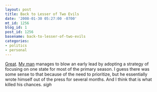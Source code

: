 ```yaml
---
layout: post
title: Back to Lesser of Two Evils
date: '2008-01-30 05:27:00 -0700'
mt_id: 1256
blog_id: 1
post_id: 1256
basename: back-to-lesser-of-two-evils
categories:
- politics
- personal
---
```

<span><a href="http://www.cnn.com/2008/POLITICS/01/30/fl.primary/"> Great</a></span>. <span><a href="http://bbrown.info/2007/04/13/rudy-is-my-man.aspx"> My man</a></span> manages to blow an early lead by adopting a strategy of focusing on one state for most of the primary season. I guess there was some sense to that because of the need to prioritize, but he essentially wrote himself out of the press for several months. And I think that is what killed his chances. *sigh*
